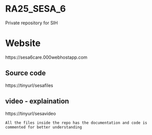 # RA25_SESA_6
Private repository for SIH
<H1>Website</H1>
  https://sesa6care.000webhostapp.com

<h2>Source code</h2>
  https://tinyurl/sesafiles

<h2>video - explaination</h2>
  https://tinyurl/sesavideo
  


``` All the files inside the repo has the documentation and code is commented for better understanding ```
